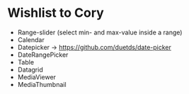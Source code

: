 # Wishlist to Cory

- Range-slider (select min- and max-value inside a range)
- Calendar
- Datepicker -> https://github.com/duetds/date-picker
- DateRangePicker
- Table
- Datagrid
- MediaViewer
- MediaThumbnail
